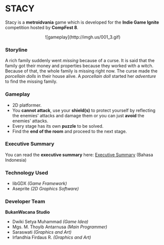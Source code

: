 # STACY
Stacy is a __metroidvania__ game which is developed for the __Indie Game Ignite__ competition hosted by __CompFest 8__.

<center>![gameplay](http://imgh.us/001_3.gif)</center>

### Storyline
A rich family suddenly went *missing* because of a curse. It is said that the family got their money and properties because they worked with a witch. Because of that, the whole family is missing right now. The curse made the *porcellain dolls* in their house alive. A *porcellain doll* started her *adventure* to find the missing family.

### Gameplay
* 2D platformer.
* You __cannot attack__, use your __shield(s)__ to protect yourself by reflecting the enemies' attacks and damage them or you can just __avoid__ the enemies' attacks.
* Every stage has its own __puzzle__ to be solved.
* Find the __end of the room__ and proceed to the next stage.

### Executive Summary
You can read the **executive summary** here: [Executive Summary](https://drive.google.com/file/d/0B-64D9ynd7hcRmJCcGFlOHV3ckU/view?usp=sharing) (Bahasa Indonesia)

### Technology Used
* libGDX *(Game Framework)*
* Aseprite *(2D Graphics Software)*

### Developer Team
__BukanWacana Studio__
* Dwiki Setya Muhammad *(Game Idea)*
* Mgs. M. Thoyib Antarnusa *(Main Programmer)*
* Saraswati *(Graphics and Art)*
* Irfandhia Firdaus R. *(Graphics and Art)*